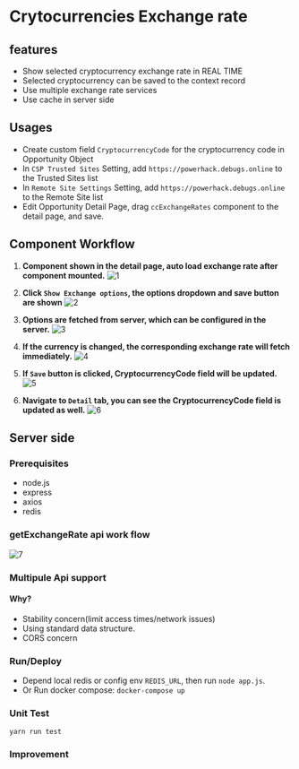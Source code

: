 # Crytocurrencies Exchange rate

## features
* Show selected cryptocurrency exchange rate in REAL TIME
* Selected cryptocurrency can be saved to the context record
* Use multiple exchange rate services
* Use cache in server side

## Usages
* Create custom field `CryptocurrencyCode` for the cryptocurrency code in Opportunity Object
* In `CSP Trusted Sites` Setting, add `https://powerhack.debugs.online` to the Trusted Sites list
* In `Remote Site Settings` Setting, add `https://powerhack.debugs.online` to the Remote Site list
* Edit Opportunity Detail Page, drag `ccExchangeRates` component to the detail page, and save.

## Component Workflow
1. **Component shown in the detail page, auto load exchange rate after component mounted.**
![1](https://raw.githubusercontent.com/hcnode/cc-exchange-rate/master/screenshots/1.png "component")

1. **Click `Show Exchange options`, the options dropdown and save button are shown**
![2](https://raw.githubusercontent.com/hcnode/cc-exchange-rate/master/screenshots/2.png "component")

1. **Options are fetched from server, which can be configured in the server.**
![3](https://raw.githubusercontent.com/hcnode/cc-exchange-rate/master/screenshots/3.png "component")

1. **If the currency is changed, the corresponding exchange rate will fetch immediately.**
![4](https://raw.githubusercontent.com/hcnode/cc-exchange-rate/master/screenshots/4.png "component")

1. **If `Save` button is clicked, CryptocurrencyCode field will be updated.**
![5](https://raw.githubusercontent.com/hcnode/cc-exchange-rate/master/screenshots/5.png "component")

1. **Navigate to `Detail` tab, you can see the CryptocurrencyCode field is updated as well.**
![6](https://raw.githubusercontent.com/hcnode/cc-exchange-rate/master/screenshots/6.png "component")

## Server side
### Prerequisites
* node.js
* express
* axios
* redis

### getExchangeRate api work flow
![7](https://raw.githubusercontent.com/hcnode/cc-exchange-rate/master/screenshots/7.png "component")

### Multipule Api support
#### Why?
* Stability concern(limit access times/network issues)
* Using standard data structure.
* CORS concern

### Run/Deploy
* Depend local redis or config env `REDIS_URL`, then run `node app.js`.
* Or Run docker compose: `docker-compose up`

### Unit Test
`yarn run test`

### Improvement
